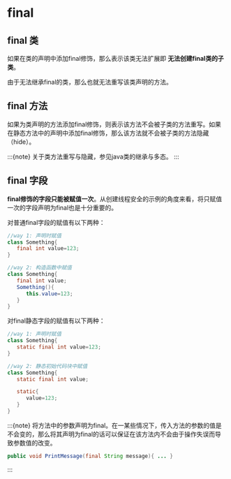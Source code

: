 # final

## final 类

如果在类的声明中添加final修饰，那么表示该类无法扩展即 **无法创建final类的子类**。

由于无法继承final的类，那么也就无法重写该类声明的方法。



## final 方法

如果为类声明的方法添加final修饰，则表示该方法不会被子类的方法重写。如果在静态方法中的声明中添加final修饰，那么该方法就不会被子类的方法隐藏（hide）。

:::{note}
关于类方法重写与隐藏，参见java类的继承与多态。
:::



## final 字段

**final修饰的字段只能被赋值一次**。从创建线程安全的示例的角度来看，将只赋值一次的字段声明为final也是十分重要的。

对普通final字段的赋值有以下两种：

```java
//way 1: 声明时赋值
class Something{
   final int value=123;
}

//way 2: 构造函数中赋值
class Something{
   final int value;
   Something(){
      this.value=123;
   }
}
```

对final静态字段的赋值有以下两种：

```java
//way 1: 声明时赋值
class Something{
   static final int value=123;
}

//way 2: 静态初始代码块中赋值
class Something{
   static final int value;

   static{
      value=123;
   }
}
```

:::{note}
将方法中的参数声明为final。在一某些情况下，传入方法的参数的值是不会变的，那么将其声明为final的话可以保证在该方法内不会由于操作失误而导致参数值的改变。

```java
public void PrintMessage(final String message){ ... }
```
:::
